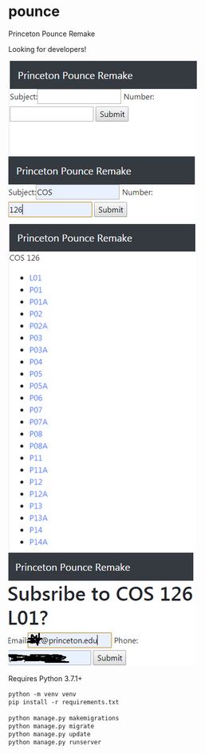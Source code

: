 # pounce
 Princeton Pounce Remake
 
 Looking for developers!
 
 ![](screenshots/1.png)
 ![](screenshots/2.png)
 ![](screenshots/3.png)
 ![](screenshots/4.png)
 
 Requires Python 3.7.1+
 
 ```
 python -m venv venv
 pip install -r requirements.txt
 
 python manage.py makemigrations
 python manage.py migrate
 python manage.py update
 python manage.py runserver
 ```
